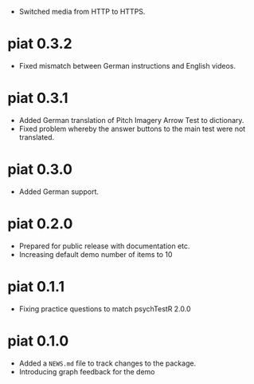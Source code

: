 * Switched media from HTTP to HTTPS.

# piat 0.3.2

* Fixed mismatch between German instructions and English videos.

# piat 0.3.1

* Added German translation of Pitch Imagery Arrow Test to dictionary.
* Fixed problem whereby the answer buttons to the main test
were not translated.

# piat 0.3.0

* Added German support.

# piat 0.2.0

* Prepared for public release with documentation etc.
* Increasing default demo number of items to 10

# piat 0.1.1

* Fixing practice questions to match psychTestR 2.0.0

# piat 0.1.0

* Added a `NEWS.md` file to track changes to the package.
* Introducing graph feedback for the demo
